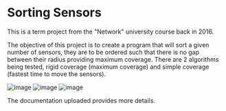 # Sorting Sensors
This is a term project from the "Network" university course back in 2016.

The objective of this project is to create a program that will sort a given number of sensors, they are to be ordered such that there is no gap between their radius providing maximum coverage. There are 2 algorithms being tested, rigid coverage (maximum coverage) and simple coverage (fastest time to move the sensors).

![image](https://user-images.githubusercontent.com/96930162/147996611-a3cfcfe5-7db8-4e66-b4c3-09497b36356f.png)
![image](https://user-images.githubusercontent.com/96930162/147996655-621aafd7-c99c-45ba-8d6e-5c4a65eb11ad.png)
![image](https://user-images.githubusercontent.com/96930162/147996725-c0dd51a7-2350-48c2-be9b-881f8dec9877.png)

The documentation uploaded provides more details.
